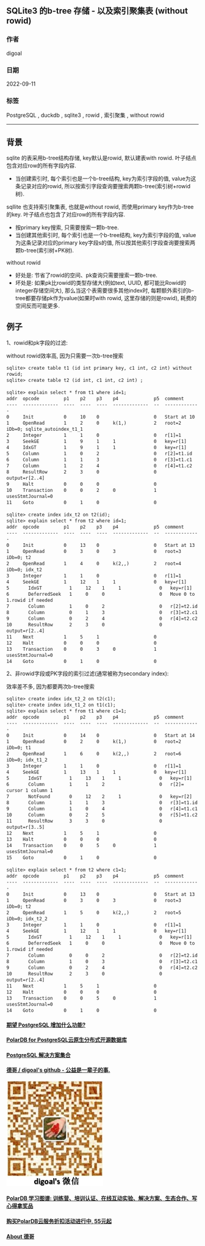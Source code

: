 ## SQLite3 的b-tree 存储 - 以及索引聚集表 (without rowid)       
                                              
### 作者                                              
digoal                                 
                                              
### 日期                                              
2022-09-11                                              
                                              
### 标签                                              
PostgreSQL , duckdb , sqlite3 , rowid , 索引聚集 , without rowid                 
                                  
----                                              
                                              
## 背景     
sqlite 的表采用b-tree结构存储, key默认是rowid, 默认建表with rowid.  叶子结点包含对应row的所有字段内容.   
- 当创建索引时, 每个索引也是一个b-tree结构, key为索引字段的值, value为这条记录对应的rowid, 所以按索引字段查询要搜索两颗b-tree(索引树+rowid树).  
  
sqllite 也支持索引聚集表, 也就是without rowid, 而使用primary key作为b-tree的key. 叶子结点也包含了对应row的所有字段内容.   
- 按primary key搜索, 只需要搜索一颗b-tree.   
- 当创建其他索引时, 每个索引也是一个b-tree结构, key为索引字段的值, value为这条记录对应的primary key字段s的值, 所以按其他索引字段查询要搜索两颗b-tree(索引树+PK树).  
  
without rowid  
- 好处是: 节省了rowid的空间、pk查询只需要搜索一颗b-tree.   
- 坏处是: 如果pk比rowid的类型存储大(例如text, UUID, 都可能比Rowid的integer存储空间大), 那么当这个表需要很多其他index时, 每颗额外索引的b-tree都要存储pk作为value(如果时with rowid, 这里存储的则是rowid), 耗费的空间反而可能更多.   
  
## 例子  
1、rowid和pk字段的过滤:  
  
without rowid效率高, 因为只需要一次b-tree搜索  
  
```  
sqlite> create table t1 (id int primary key, c1 int, c2 int) without rowid;  
sqlite> create table t2 (id int, c1 int, c2 int) ;  
  
sqlite> explain select * from t1 where id=1;  
addr  opcode         p1    p2    p3    p4             p5  comment        
----  -------------  ----  ----  ----  -------------  --  -------------  
0     Init           0     10    0                    0   Start at 10  
1     OpenRead       1     2     0     k(1,)          2   root=2 iDb=0; sqlite_autoindex_t1_1  
2     Integer        1     1     0                    0   r[1]=1  
3     SeekGE         1     9     1     1              0   key=r[1]  
4     IdxGT          1     9     1     1              0   key=r[1]  
5     Column         1     0     2                    0   r[2]=t1.id  
6     Column         1     1     3                    0   r[3]=t1.c1  
7     Column         1     2     4                    0   r[4]=t1.c2  
8     ResultRow      2     3     0                    0   output=r[2..4]  
9     Halt           0     0     0                    0     
10    Transaction    0     0     2     0              1   usesStmtJournal=0  
11    Goto           0     1     0                    0     
  
sqlite> create index idx_t2 on t2(id);  
sqlite> explain select * from t2 where id=1;  
addr  opcode         p1    p2    p3    p4             p5  comment        
----  -------------  ----  ----  ----  -------------  --  -------------  
0     Init           0     13    0                    0   Start at 13  
1     OpenRead       0     3     0     3              0   root=3 iDb=0; t2  
2     OpenRead       1     4     0     k(2,,)         2   root=4 iDb=0; idx_t2  
3     Integer        1     1     0                    0   r[1]=1  
4     SeekGE         1     12    1     1              0   key=r[1]  
5       IdxGT          1     12    1     1              0   key=r[1]  
6       DeferredSeek   1     0     0                    0   Move 0 to 1.rowid if needed  
7       Column         1     0     2                    0   r[2]=t2.id  
8       Column         0     1     3                    0   r[3]=t2.c1  
9       Column         0     2     4                    0   r[4]=t2.c2  
10      ResultRow      2     3     0                    0   output=r[2..4]  
11    Next           1     5     1                    0     
12    Halt           0     0     0                    0     
13    Transaction    0     0     3     0              1   usesStmtJournal=0  
14    Goto           0     1     0                    0   
```  
  
2、非rowid字段或PK字段的索引过滤(通常被称为secondary index):  
  
效率差不多, 因为都要两次b-tree搜索  
  
```  
sqlite> create index idx_t2_2 on t2(c1);  
sqlite> create index idx_t1_2 on t1(c1);  
sqlite> explain select * from t1 where c1=1;  
addr  opcode         p1    p2    p3    p4             p5  comment        
----  -------------  ----  ----  ----  -------------  --  -------------  
0     Init           0     14    0                    0   Start at 14  
1     OpenRead       0     2     0     k(1,)          0   root=2 iDb=0; t1  
2     OpenRead       1     6     0     k(2,,)         2   root=6 iDb=0; idx_t1_2  
3     Integer        1     1     0                    0   r[1]=1  
4     SeekGE         1     13    1     1              0   key=r[1]  
5       IdxGT          1     13    1     1              0   key=r[1]  
6       Column         1     1     2                    0   r[2]= cursor 1 column 1  
7       NotFound       0     12    2     1              0   key=r[2]  
8       Column         1     1     3                    0   r[3]=t1.id  
9       Column         1     0     4                    0   r[4]=t1.c1  
10      Column         0     2     5                    0   r[5]=t1.c2  
11      ResultRow      3     3     0                    0   output=r[3..5]  
12    Next           1     5     1                    0     
13    Halt           0     0     0                    0     
14    Transaction    0     0     5     0              1   usesStmtJournal=0  
15    Goto           0     1     0                    0     
  
sqlite> explain select * from t2 where c1=1;  
addr  opcode         p1    p2    p3    p4             p5  comment        
----  -------------  ----  ----  ----  -------------  --  -------------  
0     Init           0     13    0                    0   Start at 13  
1     OpenRead       0     3     0     3              0   root=3 iDb=0; t2  
2     OpenRead       1     5     0     k(2,,)         2   root=5 iDb=0; idx_t2_2  
3     Integer        1     1     0                    0   r[1]=1  
4     SeekGE         1     12    1     1              0   key=r[1]  
5       IdxGT          1     12    1     1              0   key=r[1]  
6       DeferredSeek   1     0     0                    0   Move 0 to 1.rowid if needed  
7       Column         0     0     2                    0   r[2]=t2.id  
8       Column         1     0     3                    0   r[3]=t2.c1  
9       Column         0     2     4                    0   r[4]=t2.c2  
10      ResultRow      2     3     0                    0   output=r[2..4]  
11    Next           1     5     1                    0     
12    Halt           0     0     0                    0     
13    Transaction    0     0     5     0              1   usesStmtJournal=0  
14    Goto           0     1     0                    0     
```  
  
  
#### [期望 PostgreSQL 增加什么功能?](https://github.com/digoal/blog/issues/76 "269ac3d1c492e938c0191101c7238216")
  
  
#### [PolarDB for PostgreSQL云原生分布式开源数据库](https://github.com/ApsaraDB/PolarDB-for-PostgreSQL "57258f76c37864c6e6d23383d05714ea")
  
  
#### [PostgreSQL 解决方案集合](https://yq.aliyun.com/topic/118 "40cff096e9ed7122c512b35d8561d9c8")
  
  
#### [德哥 / digoal's github - 公益是一辈子的事.](https://github.com/digoal/blog/blob/master/README.md "22709685feb7cab07d30f30387f0a9ae")
  
  
![digoal's wechat](../pic/digoal_weixin.jpg "f7ad92eeba24523fd47a6e1a0e691b59")
  
  
#### [PolarDB 学习图谱: 训练营、培训认证、在线互动实验、解决方案、生态合作、写心得拿奖品](https://www.aliyun.com/database/openpolardb/activity "8642f60e04ed0c814bf9cb9677976bd4")
  
  
#### [购买PolarDB云服务折扣活动进行中, 55元起](https://www.aliyun.com/activity/new/polardb-yunparter?userCode=bsb3t4al "e0495c413bedacabb75ff1e880be465a")
  
  
#### [About 德哥](https://github.com/digoal/blog/blob/master/me/readme.md "a37735981e7704886ffd590565582dd0")
  
